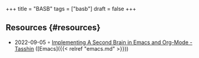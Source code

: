+++
title = "BASB"
tags = ["basb"]
draft = false
+++

## Resources {#resources}

-   2022-09-05 ◦ [Implementing A Second Brain in Emacs and Org-Mode - Tasshin](https://tasshin.com/blog/implementing-a-second-brain-in-emacs-and-org-mode/) ([Emacs]({{< relref "emacs.md" >}}))
